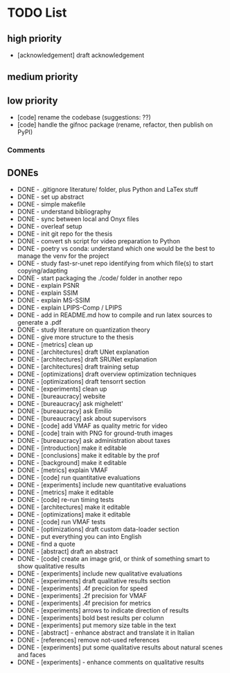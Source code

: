 # TODO List

## high priority
- [acknowledgement] draft acknowledgement

## medium priority

## low priority
- [code] rename the codebase (suggestions: ??)
- [code] handle the gifnoc package (rename, refactor, then publish on PyPI)

### Comments

## DONEs
- DONE - .gitignore literature/ folder, plus Python and LaTex stuff
- DONE - set up abstract
- DONE - simple makefile
- DONE - understand bibliography
- DONE - sync between local and Onyx files
- DONE - overleaf setup
- DONE - init git repo for the thesis
- DONE - convert sh script for video preparation to Python
- DONE - poetry vs conda: understand which one would be the best to manage the venv for the project
- DONE - study fast-sr-unet repo identifying from which file(s) to start copying/adapting
- DONE - start packaging the ./code/ folder in another repo
- DONE - explain PSNR
- DONE - explain SSIM
- DONE - explain MS-SSIM
- DONE - explain LPIPS-Comp / LPIPS
- DONE - add in README.md how to compile and run latex sources to generate a .pdf
- DONE - study literature on quantization theory
- DONE - give more structure to the thesis
- DONE - [metrics] clean up
- DONE - [architectures] draft UNet explanation
- DONE - [architectures] draft SRUNet explanation
- DONE - [architectures] draft training setup
- DONE - [optimizations] draft overview optimization techniques
- DONE - [optimizations] draft tensorrt section
- DONE - [experiments] clean up
- DONE - [bureaucracy] website
- DONE - [bureaucracy] ask mighelett'
- DONE - [bureaucracy] ask Emilio
- DONE - [bureaucracy] ask about supervisors
- DONE - [code] add VMAF as quality metric for video
- DONE - [code] train with PNG for ground-truth images
- DONE - [bureaucracy] ask administration about taxes
- DONE - [introduction] make it editable
- DONE - [conclusions] make it editable by the prof
- DONE - [background] make it editable
- DONE - [metrics] explain VMAF
- DONE - [code] run quantitative evaluations
- DONE - [experiments] include new quantitative evaluations
- DONE - [metrics] make it editable
- DONE - [code] re-run timing tests
- DONE - [architectures] make it editable
- DONE - [optimizations] make it editable
- DONE - [code] run VMAF tests
- DONE - [optimizations] draft custom data-loader section
- DONE - put everything you can into English
- DONE - find a quote
- DONE - [abstract] draft an abstract
- DONE - [code] create an image grid, or think of something smart to show qualitative results
- DONE - [experiments] include new qualitative evaluations
- DONE - [experiments] draft qualitative results section
- DONE - [experiments] .4f precicion for speed
- DONE - [experiments] .2f precision for VMAF
- DONE - [experiments] .4f precision for metrics
- DONE - [experiments] arrows to indicate direction of results
- DONE - [experiments] bold best results per column
- DONE - [experiments] put memory size table in the text
- DONE - [abstract] - enhance abstract and translate it in Italian
- DONE - [references] remove not-used references
- DONE - [experiments] put some qualitative results about natural scenes and faces
- DONE - [experiments] - enhance comments on qualitative results

